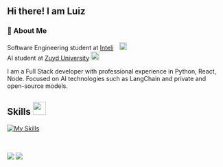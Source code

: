 ## Hi there! I am Luiz

### 👋 About Me

Software Engineering student at [Inteli](https://www.inteli.edu.br/)ㅤ<img src="https://github.com/Bianca-Cassemiro/Bianca-Cassemiro/assets/99203402/837e4bdf-8d76-48b9-9fdb-846a5f20ca01" alt="Inteli Logo" width="18">
<br>
AI student at [Zuyd University](https://www.zuyd.nl/en) <img src="https://github.com/Bianca-Cassemiro/Bianca-Cassemiro/assets/99203402/017c35c9-3943-414a-aae5-a1a097cda754" alt="Inteli Logo" width="20"> <br>

I am a Full Stack developer with professional experience in Python, React, Node. 
Focused on AI technologies such as LangChain and private and open-source models.

<h2> Skills <img src="https://media4.giphy.com/media/v1.Y2lkPTc5MGI3NjExYmk0amVkZDZmdGRkc2p3ODA5dnl4ZHkzdzB4ZXBxZzduaWxxdTEzbCZlcD12MV9pbnRlcm5hbF9naWZfYnlfaWQmY3Q9cw/YIoRLftPZQCFSQXIzp/giphy.gif" width=30px></h2>

[![My Skills](https://skillicons.dev/icons?i=py,pytorch,ts,nodejs,react)](https://skillicons.dev)

<!--
<h2> 
  Stats <img
src="https://media0.giphy.com/media/v1.Y2lkPTc5MGI3NjExdW5jZGk1bXZhOXd5dXEzZ2RudGVnYXBwYW9lMDE1ZXJuNmNxbnhteSZlcD12MV9pbnRlcm5hbF9naWZfYnlfaWQmY3Q9cw/CAIgh8LKFbIciGx5Qe/giphy.gif" 
  width=48px>
</h2>
<a href="https://wakatime.com/@luiz_k_alencar">
  <img src="https://github-readme-stats.vercel.app/api/wakatime?username=luiz_k_alencar&langs_count=3&theme=github_dark" />
</a>
-->

<br />
<br />

<div>
  <a target="_blank" href="https://www.linkedin.com/in/luiz-k-alencar/" target="_blank"><img src="https://img.shields.io/badge/-LinkedIn-%230077B5?style=for-the-badge&logo=linkedin&logoColor=white" target="_blank"></a> 
  <a target="_blank" href = "mailto:luizkama28@gmail.com"><img src="https://img.shields.io/badge/-Gmail-%23333?style=for-the-badge&logo=gmail&logoColor=white" target="_blank"></a>
</div>

<!--
**luiz-k-alencar/luiz-k-alencar** is a ✨ _special_ ✨ repository because its `README.md` (this file) appears on your GitHub profile.

Here are some ideas to get you started:

- 🔭 I’m currently working on ...
- 🌱 I’m currently learning ...
- 👯 I’m looking to collaborate on ...
- 🤔 I’m looking for help with ...
- 💬 Ask me about ...
- 📫 How to reach me: ...
- 😄 Pronouns: ...
- ⚡ Fun fact: ...
-->
